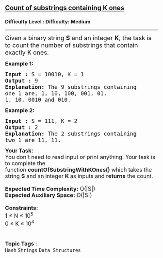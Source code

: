 <h2><a href="https://www.geeksforgeeks.org/problems/count-of-substrings-containing-k-ones2304/1?itm_source=geeksforgeeks&itm_medium=article&itm_campaign=practice_card">Count of substrings containing K ones</a></h2><h3>Difficulty Level : Difficulty: Medium</h3><hr><div class="problems_problem_content__Xm_eO"><p><span style="font-size: 20px;">Given a binary string <strong>S</strong> and an integer <strong>K</strong>, the task is to count the number of substrings that contain exactly K ones.</span></p>
<p><strong><span style="font-size: 18px;">Example 1:</span></strong></p>
<pre><span style="font-size: 18px;"><strong>Input :</strong> S = 10010, K = 1
<strong>Output :</strong> 9
<strong>Explanation:</strong> The 9 substrings containing 
one 1 are, 1, 10, 100, 001, 01,
1, 10, 0010 and 010.</span>
</pre>
<p><strong><span style="font-size: 18px;">Example 2:</span></strong></p>
<pre><span style="font-size: 18px;"><strong>Input :</strong> S = 111, K = 2 
<strong>Output :</strong> 2 
<strong>Explanation:</strong> The 2 substrings containing
two 1 are 11, 11.</span></pre>
<p><span style="font-size: 18px;"><strong>Your Task:&nbsp;&nbsp;</strong><br>You don't need to read input or print anything. Your task is to complete the function&nbsp;<strong>countOfSubstringWithKOnes()</strong>&nbsp;which takes the string <strong>S</strong> and an integer <strong>K&nbsp;</strong>as inputs and <strong>returns</strong> the count.<br><br><strong>Expected Time Complexity:</strong>&nbsp;O(|S|)<br><strong>Expected Auxiliary Space:</strong>&nbsp;O(|S|)<br><br><strong>Constraints:</strong><br>1 ≤ N ≤ 10<sup>5</sup><br>0 ≤ K ≤ 10<sup>4</sup></span></p></div><br><p><span style=font-size:18px><strong>Topic Tags : </strong><br><code>Hash</code>&nbsp;<code>Strings</code>&nbsp;<code>Data Structures</code>&nbsp;